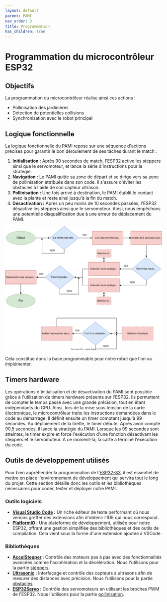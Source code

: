 ```yaml
---
layout: default
parent: PAMI
nav_order: 3
title: Programmation
has_children: true
---
```


# Programmation du microcontrôleur ESP32

## Objectifs

La programmation du microcontrôleur réalise ainsi ces actions :
- Pollinisation des jardinières
- Détection de potentielles collisions
- Synchronisation avec le robot principal

## Logique fonctionnelle

La logique fonctionnelle du PAMI repose sur une séquence d'actions précises pour garantir le bon déroulement de ses tâches durant le match :

1. **Initialisation :** Après 90 secondes de match, l'ESP32 active les steppers ainsi que le servomoteur, et lance la série d'instructions pour la stratégie.
2. **Navigation :** Le PAMI quitte sa zone de départ et se dirige vers sa zone de pollinisation attribuée dans son code. Il s'assure d'éviter les obstacles à l'aide de son capteur ultrason.
3. **Pollinisation :** Une fois arrivé à destination, le PAMI établit le contact avec la plante et reste ainsi jusqu'à la fin du match.
4. **Désactivation :** Après un peu moins de 10 secondes passées, l'ESP32 désactive les steppers ainsi que le servomoteur. Ainsi, nous empêchons une potentielle disqualification due à une erreur de déplacement du PAMI.

![Algorigramme PAMI](../images/algorigramme_pami.drawio.svg)

Cela constitue donc la base programmable pour notre robot que l'on va implémenter.

## Timers hardware

Les opérations d'initialisation et de désactivation du PAMI sont possible grâce à l'utilisation de timers hardware présents sur l'ESP32. Ils permettent de compter le temps passé avec une grande précision, tout en étant indépendants du CPU. Ainsi, lors de la mise sous tension de la carte électronique, le microcontrôleur traite les instructions demandées dans le code au démarrage. Il définit ensuite un timer comptant jusqu'à 99 secondes. Au déploiement de la tirette, le timer débute. Après avoir compté 90,5 secondes, il lance la stratégie du PAMI. Lorsque les 99 secondes sont atteintes, le timer expire et force l'exécution d'une fonction désactivant les steppers et le servomoteur. À ce moment-là, la carte a terminé l'exécution du code.

## Outils de développement utilisés

Pour bien appréhender la programmation de l'[ESP32-S3](https://www.espressif.com/en/products/socs/esp32-s3), il est essentiel de mettre en place l'environnement de développement qui servira tout le long du projet. Cette section détaille donc les outils et les bibliothèques nécessaires pour coder, tester et déployer notre PAMI.

### Outils logiciels

- **[Visual Studio Code](https://code.visualstudio.com/) :** Un riche éditeur de texte performant où nous venons greffer des extensions afin d'obtenir l'IDE qui nous correspond.
- **[PlatformIO](https://platformio.org/) :** Une plateforme de développement, utilisée pour notre ESP32, offrant une gestion simplifiée des bibliothèques et des outils de compilation. Cela vient sous la forme d'une extension ajoutée à VSCode.

### Bibliothèques

- **[AccelStepper](https://github.com/waspinator/AccelStepper) :** Contrôle des moteurs pas à pas avec des fonctionnalités avancées comme l'accélération et la décélération. Nous l'utilisons pour la partie [steppers](./Steppers_Pamis.html).
- **[Ultrasonic](https://github.com/ErickSimoes/Ultrasonic) :** Interfaçage et contrôle des capteurs à ultrasons afin de mesurer des distances avec précision. Nous l'utilisons pour la partie [obstacles](./Obstacles_Pamis.html).
- **[ESP32Servo](https://github.com/jkb-git/ESP32Servo) :** Contrôle des servomoteurs en utilisant les broches PWM de l'ESP32. Nous l'utilisons pour la partie [pollinisation](./Pollinisation_Pamis.html).
